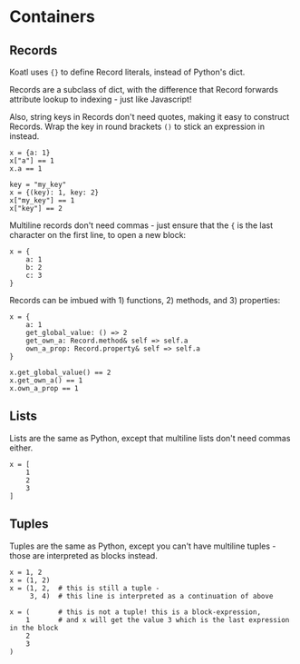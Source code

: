 # Containers

## Records

Koatl uses `{}` to define Record literals, instead of Python's dict.

Records are a subclass of dict, with the difference that Record forwards attribute lookup to indexing - just like Javascript!

Also, string keys in Records don't need quotes, making it easy to construct Records. Wrap the key in round brackets `()` to stick an expression in instead.

```koatl
x = {a: 1}
x["a"] == 1
x.a == 1

key = "my_key"
x = {(key): 1, key: 2}
x["my_key"] == 1
x["key"] == 2
```

Multiline records don't need commas - just ensure that the `{` is the last character on the first line, to open a new block:

```koatl
x = {
    a: 1
    b: 2
    c: 3
}
```

Records can be imbued with 1) functions, 2) methods, and 3) properties:

```koatl
x = {
    a: 1
    get_global_value: () => 2
    get_own_a: Record.method& self => self.a
    own_a_prop: Record.property& self => self.a
}

x.get_global_value() == 2
x.get_own_a() == 1
x.own_a_prop == 1
```

## Lists

Lists are the same as Python, except that multiline lists don't need commas either.

```koatl
x = [
    1
    2
    3
]
```

## Tuples

Tuples are the same as Python, except you can't have multiline tuples - those are interpreted as blocks instead.

```koatl
x = 1, 2
x = (1, 2)
x = (1, 2,  # this is still a tuple -
     3, 4)  # this line is interpreted as a continuation of above

x = (       # this is not a tuple! this is a block-expression,
    1       # and x will get the value 3 which is the last expression in the block
    2
    3
)
```

